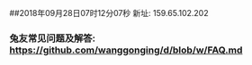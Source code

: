##2018年09月28日07时12分07秒 新址: 159.65.102.202
### 兔友常见问题及解答: https://github.com/wanggonging/d/blob/w/FAQ.md
